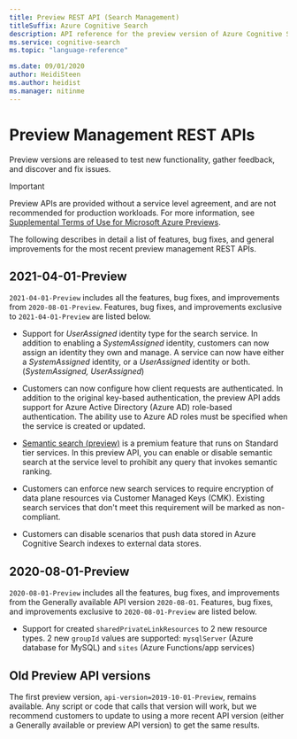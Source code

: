 ```yaml
---
title: Preview REST API (Search Management)
titleSuffix: Azure Cognitive Search
description: API reference for the preview version of Azure Cognitive Search REST APIs.
ms.service: cognitive-search
ms.topic: "language-reference"

ms.date: 09/01/2020
author: HeidiSteen
ms.author: heidist
ms.manager: nitinme
---
```


# Preview Management REST APIs

Preview versions are released to test new functionality, gather feedback, and discover and fix issues.

> [!Important]
> Preview APIs are provided without a service level agreement, and are not recommended for production workloads. For more information, see [Supplemental Terms of Use for Microsoft Azure Previews](https://azure.microsoft.com/support/legal/preview-supplemental-terms/).

The following describes in detail a list of features, bug fixes, and general improvements for the most recent preview management REST APIs.

## 2021-04-01-Preview

`2021-04-01-Preview` includes all the features, bug fixes, and improvements from `2020-08-01-Preview`. Features, bug fixes, and improvements exclusive to `2021-04-01-Preview` are listed below.

+ Support for *UserAssigned* identity type for the search service. In addition to enabling a *SystemAssigned* identity, customers can now assign an identity they own and manage. A service can now have either a *SystemAssigned* identity, or a *UserAssigned* identity or both. (*SystemAssigned, UserAssigned*)

+ Customers can now configure how client requests are authenticated. In addition to the original key-based authentication, the preview API adds support for Azure Active Directory (Azure AD) role-based authentication. The ability use to Azure AD roles must be specified when the service is created or updated.

+ [Semantic search (preview)](https://docs.microsoft.com/azure/search/semantic-search-overview) is a premium feature that runs on Standard tier services. In this preview API, you can enable or disable semantic search at the service level to prohibit any query that invokes semantic ranking.

+ Customers can enforce new search services to require encryption of data plane resources via Customer Managed Keys (CMK). Existing search services that don't meet this requirement will be marked as non-compliant.

+ Customers can disable scenarios that push data stored in Azure Cognitive Search indexes to external data stores.

## 2020-08-01-Preview

`2020-08-01-Preview` includes all the features, bug fixes, and improvements from the Generally available API version `2020-08-01`. Features, bug fixes, and improvements exclusive to `2020-08-01-Preview` are listed below.

+ Support for created `sharedPrivateLinkResources` to 2 new resource types. 2 new `groupId` values are supported: `mysqlServer` (Azure database for MySQL) and `sites` (Azure Functions/app services)

## Old Preview API versions

The first preview version, `api-version=2019-10-01-Preview`, remains available. Any script or code that calls that version will work, but we recommend customers to update to using a more recent API version (either a Generally available or preview API version) to get the same results.